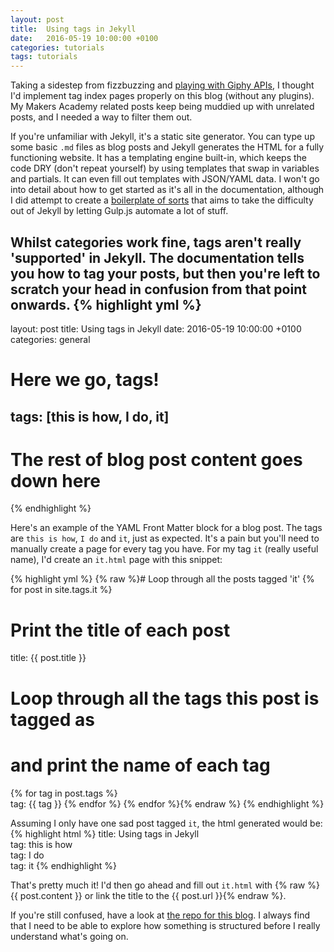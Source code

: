```yaml
---
layout: post
title:  Using tags in Jekyll
date:   2016-05-19 10:00:00 +0100
categories: tutorials
tags: tutorials
---
```


Taking a sidestep from fizzbuzzing and <a href="https://github.com/vannio/fizzbuzz-1/blob/master/lib/fizzbuzz.rb#L24" target="_blank">playing with Giphy APIs</a>, I thought I'd implement tag index pages properly on this blog (without any plugins). My Makers Academy related posts keep being muddied up with unrelated posts, and I needed a way to filter them out.

If you're unfamiliar with Jekyll, it's a static site generator. You can type up some basic `.md` files as blog posts and Jekyll generates the HTML for a fully functioning website. It has a templating engine built-in, which keeps the code DRY (don't repeat yourself) by using templates that swap in variables and partials. It can even fill out templates with JSON/YAML data. I won't go into detail about how to get started as it's all in the documentation, although I did attempt to create a <a href="https://github.com/vannio/Jekyll-babel-starter" target="_blank">boilerplate of sorts</a> that aims to take the difficulty out of Jekyll by letting Gulp.js automate a lot of stuff.

Whilst categories work fine, tags aren't really 'supported' in Jekyll. The documentation tells you how to tag your posts, but then you're left to scratch your head in confusion from that point onwards.
{% highlight yml %}
---
layout: post
title:  Using tags in Jekyll
date:   2016-05-19 10:00:00 +0100
categories: general
# Here we go, tags!
tags: [this is how, I do, it]
---
# The rest of blog post content goes down here
{% endhighlight %}

Here's an example of the YAML Front Matter block for a blog post. The tags are `this is how`, `I do` and `it`, just as expected. It's a pain but you'll need to manually create a page for every tag you have. For my tag `it` (really useful name), I'd create an `it.html` page with this snippet:

{% highlight yml %}
{% raw %}# Loop through all the posts tagged 'it'
{% for post in site.tags.it %}
  # Print the title of each post
  title: {{ post.title }}
  # Loop through all the tags this post is tagged as
  # and print the name of each tag
  {% for tag in post.tags %}
    <br>tag: {{ tag }}
  {% endfor %}
{% endfor %}{% endraw %}
{% endhighlight %}

Assuming I only have one sad post tagged `it`, the html generated would be:
{% highlight html %}
title: Using tags in Jekyll
<br>tag: this is how
<br>tag: I do
<br>tag: it
{% endhighlight %}

That's pretty much it! I'd then go ahead and fill out `it.html` with {% raw %}{{ post.content }} or link the title to the {{ post.url }}{% endraw %}.

If you're still confused, have a look at <a href="https://github.com/vannio/vann.io" target="_blank">the repo for this blog</a>. I always find that I need to be able to explore how something is structured before I really understand what's going on.
